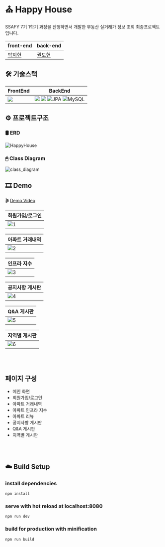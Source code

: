 # ⛪ Happy House

SSAFY 7기 1학기 과정을 진행하면서 개발한 부동산 실거래가 정보 조회 최종프로젝트입니다.



| front-end | back-end  |
| --- | ---  |
| [박지현](https://github.com/spy03128)  | [권도현](https://github.com/TobeyKwon) |


## 🛠 기술스택

| FrontEnd | BackEnd |
| --- | --- |
| <img src="https://img.shields.io/badge/vue.js-4FC08D?style=for-the-badge&logo=vue.js&logoColor=white"> |<img src="https://img.shields.io/badge/java-007396?style=for-the-badge&logo=java&logoColor=white"> <img src="https://img.shields.io/badge/springboot-6DB33F?style=for-the-badge&logo=springboot&logoColor=white"> ![JPA](https://img.shields.io/badge/jpa-6DA55F.svg?style=for-the-badge&logo=springdatajpa&logoColor=white) ![MySQL](https://img.shields.io/badge/mysql-%230769AD.svg?style=for-the-badge&logo=mysql&logoColor=white) 

## ⚙ 프로젝트구조

### 🛢 ERD 
![HappyHouse](https://user-images.githubusercontent.com/57143818/189530459-4e538855-57dd-4105-bfb9-cd630b7a2737.png)

### 🖱 Class Diagram

![class_diagram](https://user-images.githubusercontent.com/57143818/189530491-0a25da94-3633-4862-88f6-0d06c4ebc925.png)



## 🎞 Demo
🎬 [Demo Video](https://youtu.be/iPNu8L20c-I)

| 회원가입/로그인 |
| --- |
| ![1](https://user-images.githubusercontent.com/57143818/181238909-d1372f0c-00ae-42ea-bd71-52a19e1fb46d.PNG)|


| 아파트 거래내역 |
| --- |
| ![2](https://user-images.githubusercontent.com/57143818/181239255-40cf059f-8d56-4be7-b075-1ae67fc4b113.PNG)| 

| 인프라 지수 |
| --- |
| ![3](https://user-images.githubusercontent.com/57143818/181239175-96e83cda-9503-4c4d-a2c5-84d633a281a2.PNG)|

| 공지사항 게시판 |
| --- |
| ![4](https://user-images.githubusercontent.com/57143818/181239738-884a4bee-01fe-49b8-b66e-8f06ecaea309.PNG)|

| Q&A 게시판 |
| --- |
|![5](https://user-images.githubusercontent.com/57143818/181239793-2e665c97-5911-4afd-b2ea-2454d2e69770.PNG)|

| 지역별 게시판 |
| --- |
|![6](https://user-images.githubusercontent.com/57143818/181239810-d2788790-e931-4572-9666-35b3533bd6fa.PNG)|

<br />
<br />

## 페이지 구성

* 메인 화면
* 회원가입/로그인
* 아파트 거래내역
* 아파트 인프라 지수
* 아파트 리뷰
* 공지사항 게시판
* Q&A 게시판
* 지역별 게시판

<br />
<br />



## :cloud: Build Setup

### install dependencies
`npm install`
### serve with hot reload at localhost:8080
`npm run dev`
### build for production with minification
`npm run build`

